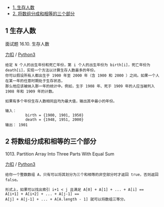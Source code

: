 <!-- GFM-TOC -->

* [1. 生存人数](#1-生存人数)
* [2. 将数组分成和相等的三个部分](#2-将数组分成和相等的三个部分)

<!-- GFM-TOC -->


## 1 生存人数
面试题 16.10. 生存人数  

[力扣](https://leetcode-cn.com/problems/living-people-lcci/) / [Python3](../python-algorithm/algo_11_prefix_sum/16.10.py) 
```
给定 N 个人的出生年份和死亡年份，第 i 个人的出生年份为 birth[i]，死亡年份为 death[i]，实现一个方法以计算生存人数最多的年份。
你可以假设所有人都出生于 1900 年至 2000 年（含 1900 和 2000 ）之间。如果一个人在某一年的任意时期处于生存状态，
那么他应该被纳入那一年的统计中。例如，生于 1908 年、死于 1909 年的人应当被列入 1908 年和 1909 年的计数。

如果有多个年份生存人数相同且均为最大值，输出其中最小的年份。

输入：
         birth = {1900, 1901, 1950}
         death = {1948, 1951, 2000}
输出： 1901
```

## 2 将数组分成和相等的三个部分
1013\. Partition Array Into Three Parts With Equal Sum

[力扣](https://leetcode-cn.com/problems/partition-array-into-three-parts-with-equal-sum/) / [Python3](../python-algorithm/algo_11_prefix_sum/L1013.py) 
```
给你一个整数数组 A，只有可以将其划分为三个和相等的非空部分时才返回 true，否则返回 false。

形式上，如果可以找出索引 i+1 < j 且满足 A[0] + A[1] + ... + A[i] == 
A[i+1] + A[i+2] + ... + A[j-1] == 
A[j] + A[j-1] + ... + A[A.length - 1] 就可以将数组三等分。
```



